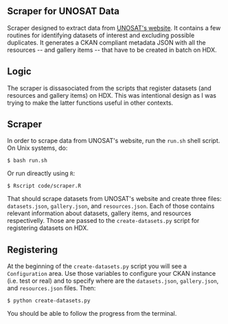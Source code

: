 ## Scraper for UNOSAT Data
Scraper designed to extract data from [UNOSAT's website](http://www.unitar.org/unosat/maps). It contains a few routines for identifying datasets of interest and excluding possible duplicates. It generates a CKAN compliant metadata JSON with all the resources -- and gallery items -- that have to be created in batch on HDX.

## Logic
The scraper is dissasociated from the scripts that register datasets (and resources and gallery items) on HDX. This was intentional design as I was trying to make the latter functions useful in other contexts.

## Scraper
In order to scrape data from UNOSAT's website, run the `run.sh` shell script. On Unix systems, do:

```shell
$ bash run.sh
```

Or run direactly using `R`:

```shell
$ Rscript code/scraper.R
```

That should scrape datasets from UNOSAT's website and create three files: `datasets.json`, `gallery.json`, and `resources.json`. Each of those contains relevant information about datasets, gallery items, and resources respectivelly. Those are passed to the `create-datasets.py` script for registering datasets on HDX.


## Registering
At the beginning of the `create-datasets.py` script you will see a `Configuration` area. Use those variables to configure your CKAN instance (i.e. test or real) and to specify where are the `datasets.json`, `gallery.json`, and `resources.json` files. Then:

```shell
$ python create-datasets.py
```

You should be able to follow the progress from the terminal.
